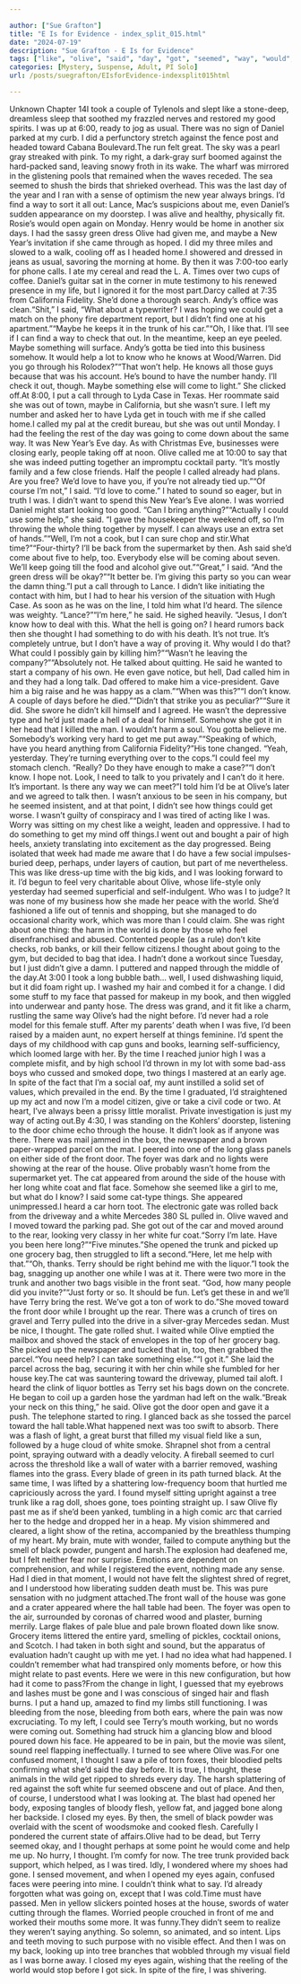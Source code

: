 ```yaml
---

author: ["Sue Grafton"]
title: "E Is for Evidence - index_split_015.html"
date: "2024-07-19"
description: "Sue Grafton - E Is for Evidence"
tags: ["like", "olive", "said", "day", "got", "seemed", "way", "would", "could", "get", "help", "know", "thing", "thought", "bag", "time", "called", "one", "something", "back", "house", "terry", "toward", "year", "new"]
categories: [Mystery, Suspense, Adult, PI Solo]
url: /posts/suegrafton/EIsforEvidence-indexsplit015html

---
```



Unknown
Chapter 14I took a couple of Tylenols and slept like a stone-deep, dreamless sleep that soothed my frazzled nerves and restored my good spirits. I was up at 6:00, ready to jog as usual. There was no sign of Daniel parked at my curb. I did a perfunctory stretch against the fence post and headed toward Cabana Boulevard.The run felt great. The sky was a pearl gray streaked with pink. To my right, a dark-gray surf boomed against the hard-packed sand, leaving snowy froth in its wake. The wharf was mirrored in the glistening pools that remained when the waves receded. The sea seemed to shush the birds that shrieked overhead. This was the last day of the year and I ran with a sense of optimism the new year always brings. I’d find a way to sort it all out: Lance, Mac’s suspicions about me, even Daniel’s sudden appearance on my doorstep. I was alive and healthy, physically fit. Rosie’s would open again on Monday. Henry would be home in another six days. I had the sassy green dress Olive had given me, and maybe a New Year’s invitation if she came through as hoped. I did my three miles and slowed to a walk, cooling off as I headed home.I showered and dressed in jeans as usual, savoring the morning at home. By then it was 7:00-too early for phone calls. I ate my cereal and read the L. A. Times over two cups of coffee. Daniel’s guitar sat in the corner in mute testimony to his renewed presence in my life, but I ignored it for the most part.Darcy called at 7:35 from California Fidelity. She’d done a thorough search. Andy’s office was clean.“Shit,” I said, “What about a typewriter? I was hoping we could get a match on the phony fire department report, but I didn’t find one at his apartment.”“Maybe he keeps it in the trunk of his car.”“Oh, I like that. I’ll see if I can find a way to check that out. In the meantime, keep an eye peeled. Maybe something will surface. Andy’s gotta be tied into this business somehow. It would help a lot to know who he knows at Wood/Warren. Did you go through his Rolodex?”“That won’t help. He knows all those guys because that was his account. He’s bound to have the number handy. I’ll check it out, though. Maybe something else will come to light.” She clicked off.At 8:00, I put a call through to Lyda Case in Texas. Her roommate said she was out of town, maybe in California, but she wasn’t sure. I left my number and asked her to have Lyda get in touch with me if she called home.I called my pal at the credit bureau, but she was out until Monday. I had the feeling the rest of the day was going to come down about the same way. It was New Year’s Eve day. As with Christmas Eve, businesses were closing early, people taking off at noon. Olive called me at 10:00 to say that she was indeed putting together an impromptu cocktail party. “It’s mostly family and a few close friends. Half the people I called already had plans. Are you free? We’d love to have you, if you’re not already tied up.”“Of course I’m not,” I said. “I’d love to come.” I hated to sound so eager, but in truth I was. I didn’t want to spend this New Year’s Eve alone. I was worried Daniel might start looking too good. “Can I bring anything?”“Actually I could use some help,” she said. “I gave the housekeeper the weekend off, so I’m throwing the whole thing together by myself. I can always use an extra set of hands.”“Well, I’m not a cook, but I can sure chop and stir.What time?”“Four-thirty? I’ll be back from the supermarket by then. Ash said she’d come about five to help, too. Everybody else will be coming about seven. We’ll keep going till the food and alcohol give out.”“Great,” I said. “And the green dress will be okay?”“It better be. I’m giving this party so you can wear the damn thing.”I put a call through to Lance. I didn’t like initiating the contact with him, but I had to hear his version of the situation with Hugh Case. As soon as he was on the line, I told him what I’d heard. The silence was weighty. “Lance?”“I’m here,” he said. He sighed heavily. “Jesus, I don’t know how to deal with this. What the hell is going on? I heard rumors back then she thought I had something to do with his death. It’s not true. It’s completely untrue, but I don’t have a way of proving it. Why would I do that? What could I possibly gain by killing him?”“Wasn’t he leaving the company?”“Absolutely not. He talked about quitting. He said he wanted to start a company of his own. He even gave notice, but hell, Dad called him in and they had a long talk. Dad offered to make him a vice-president. Gave him a big raise and he was happy as a clam.”“When was this?”“I don’t know. A couple of days before he died.”“Didn’t that strike you as peculiar?”“Sure it did. She swore he didn’t kill himself and I agreed. He wasn’t the depressive type and he’d just made a hell of a deal for himself. Somehow she got it in her head that I killed the man. I wouldn’t harm a soul. You gotta believe me. Somebody’s working very hard to get me put away.”“Speaking of which, have you heard anything from California Fidelity?”His tone changed. “Yeah, yesterday. They’re turning everything over to the cops.”I could feel my stomach clench. “Really? Do they have enough to make a case?”“I don’t know. I hope not. Look, I need to talk to you privately and I can’t do it here. It’s important. Is there any way we can meet?”I told him I’d be at Olive’s later and we agreed to talk then. I wasn’t anxious to be seen in his company, but he seemed insistent, and at that point, I didn’t see how things could get worse. I wasn’t guilty of conspiracy and I was tired of acting like I was. Worry was sitting on my chest like a weight, leaden and oppressive. I had to do something to get my mind off things.I went out and bought a pair of high heels, anxiety translating into excitement as the day progressed. Being isolated that week had made me aware that I do have a few social impulses-buried deep, perhaps, under layers of caution, but part of me nevertheless. This was like dress-up time with the big kids, and I was looking forward to it. I’d begun to feel very charitable about Olive, whose life-style only yesterday had seemed superficial and self-indulgent. Who was I to judge? It was none of my business how she made her peace with the world. She’d fashioned a life out of tennis and shopping, but she managed to do occasional charity work, which was more than I could claim. She was right about one thing: the harm in the world is done by those who feel disenfranchised and abused. Contented people (as a rule) don’t kite checks, rob banks, or kill their fellow citizens.I thought about going to the gym, but decided to bag that idea. I hadn’t done a workout since Tuesday, but I just didn’t give a damn. I puttered and napped through the middle of the day.At 3:00 I took a long bubble bath... well, I used dishwashing liquid, but it did foam right up. I washed my hair and combed it for a change. I did some stuff to my face that passed for makeup in my book, and then wiggled into underwear and panty hose. The dress was grand, and it fit like a charm, rustling the same way Olive’s had the night before. I’d never had a role model for this female stuff. After my parents’ death when I was five, I’d been raised by a maiden aunt, no expert herself at things feminine. I’d spent the days of my childhood with cap guns and books, learning self-sufficiency, which loomed large with her. By the time I reached junior high I was a complete misfit, and by high school I’d thrown in my lot with some bad-ass boys who cussed and smoked dope, two things I mastered at an early age. In spite of the fact that I’m a social oaf, my aunt instilled a solid set of values, which prevailed in the end. By the time I graduated, I’d straightened up my act and now I’m a model citizen, give or take a civil code or two. At heart, I’ve always been a prissy little moralist. Private investigation is just my way of acting out.By 4:30, I was standing on the Kohlers’ doorstep, listening to the door chime echo through the house. It didn’t look as if anyone was there. There was mail jammed in the box, the newspaper and a brown paper-wrapped parcel on the mat. I peered into one of the long glass panels on either side of the front door. The foyer was dark and no lights were showing at the rear of the house. Olive probably wasn’t home from the supermarket yet. The cat appeared from around the side of the house with her long white coat and flat face. Somehow she seemed like a girl to me, but what do I know? I said some cat-type things. She appeared unimpressed.I heard a car horn toot. The electronic gate was rolled back from the driveway and a white Mercedes 380 SL pulled in. Olive waved and I moved toward the parking pad. She got out of the car and moved around to the rear, looking very classy in her white fur coat.“Sorry I’m late. Have you been here long?”“Five minutes.”She opened the trunk and picked up one grocery bag, then struggled to lift a second.“Here, let me help with that.”“Oh, thanks. Terry should be right behind me with the liquor.”I took the bag, snagging up another one while I was at it. There were two more in the trunk and another two bags visible in the front seat. “God, how many people did you invite?”“Just forty or so. It should be fun. Let’s get these in and we’ll have Terry bring the rest. We’ve got a ton of work to do.”She moved toward the front door while I brought up the rear. There was a crunch of tires on gravel and Terry pulled into the drive in a silver-gray Mercedes sedan. Must be nice, I thought. The gate rolled shut. I waited while Olive emptied the mailbox and shoved the stack of envelopes in the top of her grocery bag. She picked up the newspaper and tucked that in, too, then grabbed the parcel.“You need help? I can take something else.”“I got it.” She laid the parcel across the bag, securing it with her chin while she fumbled for her house key.The cat was sauntering toward the driveway, plumed tail aloft. I heard the clink of liquor bottles as Terry set his bags down on the concrete. He began to coil up a garden hose the yardman had left on the walk.“Break your neck on this thing,” he said. Olive got the door open and gave it a push. The telephone started to ring. I glanced back as she tossed the parcel toward the hall table.What happened next was too swift to absorb. There was a flash of light, a great burst that filled my visual field like a sun, followed by a huge cloud of white smoke. Shrapnel shot from a central point, spraying outward with a deadly velocity. A fireball seemed to curl across the threshold like a wall of water with a barrier removed, washing flames into the grass. Every blade of green in its path turned black. At the same time, I was lifted by a shattering low-frequency boom that hurtled me capriciously across the yard. I found myself sitting upright against a tree trunk like a rag doll, shoes gone, toes pointing straight up. I saw Olive fly past me as if she’d been yanked, tumbling in a high comic arc that carried her to the hedge and dropped her in a heap. My vision shimmered and cleared, a light show of the retina, accompanied by the breathless thumping of my heart. My brain, mute with wonder, failed to compute anything but the smell of black powder, pungent and harsh.The explosion had deafened me, but I felt neither fear nor surprise. Emotions are dependent on comprehension, and while I registered the event, nothing made any sense. Had I died in that moment, I would not have felt the slightest shred of regret, and I understood how liberating sudden death must be. This was pure sensation with no judgment attached.The front wall of the house was gone and a crater appeared where the hall table had been. The foyer was open to the air, surrounded by coronas of charred wood and plaster, burning merrily. Large flakes of pale blue and pale brown floated down like snow. Grocery items littered the entire yard, smelling of pickles, cocktail onions, and Scotch. I had taken in both sight and sound, but the apparatus of evaluation hadn’t caught up with me yet. I had no idea what had happened. I couldn’t remember what had transpired only moments before, or how this might relate to past events. Here we were in this new configuration, but how had it come to pass?From the change in light, I guessed that my eyebrows and lashes must be gone and I was conscious of singed hair and flash burns. I put a hand up, amazed to find my limbs still functioning. I was bleeding from the nose, bleeding from both ears, where the pain was now excruciating. To my left, I could see Terry’s mouth working, but no words were coming out. Something had struck him a glancing blow and blood poured down his face. He appeared to be in pain, but the movie was silent, sound reel flapping ineffectually. I turned to see where Olive was.For one confused moment, I thought I saw a pile of torn foxes, their bloodied pelts confirming what she’d said the day before. It is true, I thought, these animals in the wild get ripped to shreds every day. The harsh splattering of red against the soft white fur seemed obscene and out of place. And then, of course, I understood what I was looking at. The blast had opened her body, exposing tangles of bloody flesh, yellow fat, and jagged bone along her backside. I closed my eyes. By then, the smell of black powder was overlaid with the scent of woodsmoke and cooked flesh. Carefully I pondered the current state of affairs.Olive had to be dead, but Terry seemed okay, and I thought perhaps at some point he would come and help me up. No hurry, I thought. I’m comfy for now. The tree trunk provided back support, which helped, as I was tired. Idly, I wondered where my shoes had gone. I sensed movement, and when I opened my eyes again, confused faces were peering into mine. I couldn’t think what to say. I’d already forgotten what was going on, except that I was cold.Time must have passed. Men in yellow slickers pointed hoses at the house, swords of water cutting through the flames. Worried people crouched in front of me and worked their mouths some more. It was funny.They didn’t seem to realize they weren’t saying anything. So solemn, so animated, and so intent. Lips and teeth moving to such purpose with no visible effect. And then I was on my back, looking up into tree branches that wobbled through my visual field as I was borne away. I closed my eyes again, wishing that the reeling of the world would stop before I got sick. In spite of the fire, I was shivering.
